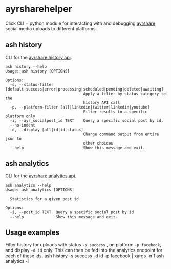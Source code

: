 # ayrsharehelper

Click CLI + python module for interacting with and debugging [ayrshare](https://www.ayrshare.com/) social media uploads to different platforms.  


## ash history

CLI for the [ayrshare history api](https://docs.ayrshare.com/rest-api/endpoints/history).

```
ash history --help
Usage: ash history [OPTIONS]

Options:
  -s, --status-filter [default|success|error|processing|scheduled|pending|deleted|awaiting]
                                  Apply a filter by status category to the
                                  history API call
  -p, --platform-filter [all|linkedin|twitter|linkedin|youtube]
                                  Filter results to a specific platform only
  -i, --ayr_socialpost_id TEXT    Query a specific social post by id.
  --no-indent
  -d, --display [all|id|id-status]
                                  Change command output from entire json to
                                  other choices
  --help                          Show this message and exit.
```

## ash analytics

CLI for the [ayrshare analytics api](https://docs.ayrshare.com/rest-api/endpoints/analytics).

```
ash analytics --help
Usage: ash analytics [OPTIONS]

  Statistics for a given post id

Options:
  -i, --post_id TEXT  Query a specific social post by id.
  --help              Show this message and exit.
```

## Usage examples

Filter history for uploads with status `-s success` , on platform `-p facebook`, and display `-d id` only.  This can then be fed into the analytics endpoint for each of these ids.
ash history -s success -d id -p facebook | xargs -n 1 ash analytics -i   
